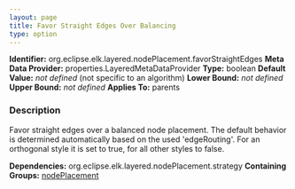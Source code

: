 ```yaml
---
layout: page
title: Favor Straight Edges Over Balancing
type: option
---
```


**Identifier:** org.eclipse.elk.layered.nodePlacement.favorStraightEdges
**Meta Data Provider:** properties.LayeredMetaDataProvider
**Type:** boolean
**Default Value:** *not defined*  (not specific to an algorithm)
**Lower Bound:** *not defined*
**Upper Bound:** *not defined*
**Applies To:** parents

### Description
Favor straight edges over a balanced node placement. The default behavior is determined automatically based on the used 'edgeRouting'. For an orthogonal style it is set to true, for all other styles to false.

**Dependencies:** org.eclipse.elk.layered.nodePlacement.strategy
**Containing Groups:** [nodePlacement](org-eclipse-elk-layered-nodePlacement)

